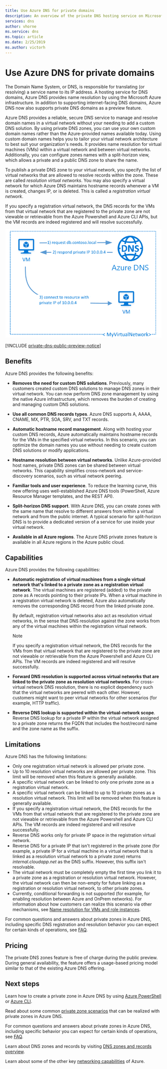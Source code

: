 ```yaml
---
title: Use Azure DNS for private domains
description: An overview of the private DNS hosting service on Microsoft Azure.
services: dns
author: vhorne
ms.service: dns
ms.topic: article
ms.date: 2/25/2019
ms.author: victorh
---
```


# Use Azure DNS for private domains

The Domain Name System, or DNS, is responsible for translating (or resolving) a service name to its IP address. A hosting service for DNS domains, Azure DNS provides name resolution by using the Microsoft Azure infrastructure. In addition to supporting internet-facing DNS domains, Azure DNS now also supports private DNS domains as a preview feature.

Azure DNS provides a reliable, secure DNS service to manage and resolve domain names in a virtual network without your needing to add a custom DNS solution. By using private DNS zones, you can use your own custom domain names rather than the Azure-provided names available today. Using custom domain names helps you to tailor your virtual network architecture to best suit your organization's needs. It provides name resolution for virtual machines (VMs) within a virtual network and between virtual networks. Additionally, you can configure zones names with a split-horizon view, which allows a private and a public DNS zone to share the name.

To publish a private DNS zone to your virtual network, you specify the list of virtual networks that are allowed to resolve records within the zone. These are called *resolution virtual networks*. You may also specify a virtual network for which Azure DNS maintains hostname records whenever a VM is created, changes IP, or is deleted. This is called a *registration virtual network*.

If you specify a registration virtual network, the DNS records for the VMs from that virtual network that are registered to the private zone are not viewable or retrievable from the Azure Powershell and Azure CLI APIs, but the VM records are indeed registered and will resolve successfully.

![DNS overview](./media/private-dns-overview/scenario.png)

[!INCLUDE [private-dns-public-preview-notice](../../includes/private-dns-public-preview-notice.md)]

## Benefits

Azure DNS provides the following benefits:

* **Removes the need for custom DNS solutions**. Previously, many customers created custom DNS solutions to manage DNS zones in their virtual network. You can now perform DNS zone management by using the native Azure infrastructure, which removes the burden of creating and managing custom DNS solutions.

* **Use all common DNS records types**. Azure DNS supports A, AAAA, CNAME, MX, PTR, SOA, SRV, and TXT records.

* **Automatic hostname record management**. Along with hosting your custom DNS records, Azure automatically maintains hostname records for the VMs in the specified virtual networks. In this scenario, you can optimize the domain names you use without needing to create custom DNS solutions or modify applications.

* **Hostname resolution between virtual networks**. Unlike Azure-provided host names, private DNS zones can be shared between virtual networks. This capability simplifies cross-network and service-discovery scenarios, such as virtual network peering.

* **Familiar tools and user experience**. To reduce the learning curve, this new offering uses well-established Azure DNS tools (PowerShell, Azure Resource Manager templates, and the REST API).

* **Split-horizon DNS support**. With Azure DNS, you can create zones with the same name that resolve to different answers from within a virtual network and from the public internet. A typical scenario for split-horizon DNS is to provide a dedicated version of a service for use inside your virtual network.

* **Available in all Azure regions**. The Azure DNS private zones feature is available in all Azure regions in the Azure public cloud.

## Capabilities

Azure DNS provides the following capabilities:

* **Automatic registration of virtual machines from a single virtual network that's linked to a private zone as a registration virtual network**. The virtual machines are registered (added) to the private zone as A records pointing to their private IPs. When a virtual machine in a registration virtual network is deleted, Azure also automatically removes the corresponding DNS record from the linked private zone. 

  By default, registration virtual networks also act as resolution virtual networks, in the sense that DNS resolution against the zone works from any of the virtual machines within the registration virtual network.

  > [!NOTE]
  > If you specify a registration virtual network, the DNS records for the VMs from that virtual network that are registered to the private zone are not viewable or retrievable from the Azure Powershell and Azure CLI APIs. The VM records are indeed registered and will resolve successfully.

* **Forward DNS resolution is supported across virtual networks that are linked to the private zone as resolution virtual networks**. For cross-virtual network DNS resolution, there is no explicit dependency such that the virtual networks are peered with each other. However, customers might want to peer virtual networks for other scenarios (for example, HTTP traffic).

* **Reverse DNS lookup is supported within the virtual-network scope**. Reverse DNS lookup for a private IP within the virtual network assigned to a private zone returns the FQDN that includes the host/record name and the zone name as the suffix.

## Limitations

Azure DNS has the following limitations:

* Only one registration virtual network is allowed per private zone.
* Up to 10 resolution virtual networks are allowed per private zone. This limit will be removed when this feature is generally available.
* A specific virtual network can be linked to only one private zone as a registration virtual network.
* A specific virtual network can be linked to up to 10 private zones as a resolution virtual network. This limit will be removed when this feature is generally available.
* If you specify a registration virtual network, the DNS records for the VMs from that virtual network that are registered to the private zone are not viewable or retrievable from the Azure Powershell and Azure CLI APIs. The VM records are indeed registered and will resolve successfully.
* Reverse DNS works only for private IP space in the registration virtual network.
* Reverse DNS for a private IP that isn't registered in the private zone (for example, a private IP for a virtual machine in a virtual network that is linked as a resolution virtual network to a private zone) returns *internal.cloudapp.net* as the DNS suffix. However, this suffix isn't resolvable.
* The virtual network must be completely empty the first time you link it to a private zone as a registration or resolution virtual network. However, the virtual network can then be non-empty for future linking as a registration or resolution virtual network, to other private zones.
* Currently, conditional forwarding is not supported (for example, for enabling resolution between Azure and OnPrem networks). For information about how customers can realize this scenario via other mechanisms, see [Name resolution for VMs and role instances](../virtual-network/virtual-networks-name-resolution-for-vms-and-role-instances.md).

For common questions and answers about private zones in Azure DNS, including specific DNS registration and resolution behavior you can expect for certain kinds of operations, see [FAQ](./dns-faq.md#private-dns).  

## Pricing

The private DNS zones feature is free of charge during the public preview. During general availability, the feature offers a usage-based pricing model similar to that of the existing Azure DNS offering. 

## Next steps

Learn how to create a private zone in Azure DNS by using [Azure PowerShell](./private-dns-getstarted-powershell.md) or [Azure CLI](./private-dns-getstarted-cli.md).

Read about some common [private zone scenarios](./private-dns-scenarios.md) that can be realized with private zones in Azure DNS.

For common questions and answers about private zones in Azure DNS, including specific behavior you can expect for certain kinds of operations, see [FAQ](./dns-faq.md#private-dns). 

Learn about DNS zones and records by visiting [DNS zones and records overview](dns-zones-records.md).

Learn about some of the other key [networking capabilities](../networking/networking-overview.md) of Azure.
